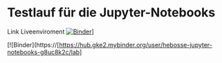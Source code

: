 # Testlauf für die Jupyter-Notebooks

Link Liveenviroment  [![Binder](https://[mybinder.org/badge_logo.svg)](https://mybinder.org/v2/gh/hebosse/Jupyter-Notebooks/HEAD)]





[![Binder](https://[https://hub.gke2.mybinder.org/user/hebosse-jupyter-notebooks-g8uc8k2c/lab]




